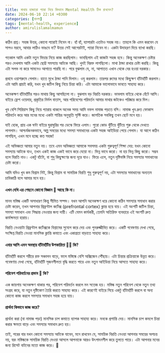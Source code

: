 ```yaml
---
title: মাথায় হাজারো প্যারা নিয়ে কিভাবে Mental Health ঠিক রাখবেন?
date: 2024-06-10 22:14 +0300
categories: [বাংলা]
tags: [mental-health, experience]
author: amirulislamalmamun
---
```


কঠিন প্রশ্ন। সহজ উত্তর, কোনো প্যারাই নিবেন না। হাঁ হাঁ, ব্যাপারটা এতটাও সহজ নয়। তাহলে কি এমন করবেন যে সাপও মরবে, আবার লাঠিও ভাঙবে না? উত্তর সেই আগেরটাই, প্যারা নিবেন না। একটা উদাহরণ দিয়ে ব্যাখা করছি।

গতকাল আমি একটা নতুন ফিচার নিয়ে কাজ করছিলাম। ভাবছিলাম এই কাজটা সহজ হবে। কিন্তু অনেকক্ষণ চেষ্টার পরও দেখলাম আমি একটা ছোট্ট সমস্যায় আটকে আছি। খুবই বিরক্ত লাগছিলো। মাথা ঠান্ডা রাখার চেষ্টা করছি। কিন্তু এটা সলভ না করে সামনেও আগাতে পারছি না। পরে বুঝলাম যে, না, আপাতত এখান থেকে বের হওয়া দরকার।

প্রথমে ওয়াশরুমে গেলাম। হাতে মুখে ঠান্ডা পানি দিলাম। ওযু করলাম। তারপর রুমের মধ্যে কিছুক্ষণ হাঁটাহাঁটি করলাম। এটা আমি প্রায়ই করি, যখন খুব জটিল কিছু নিয়ে চিন্তা করি। এটা আমাকে ভালোভাবে ভাবতে সাহায্য করে।

অনেকক্ষণ হাঁটাহাঁটির পরও মাথায় কিছু আসছিলো না। বুঝলাম বড় বিরতি দরকার। ভাবলাম বাইরে থেকে হেঁটে আসি। বাইরে ফ্রেশ ওয়েদার, প্রকৃতির নির্মল বাতাস, আর পরিবেশের পরিবর্তন আমার মাথার জটকেও পরিষ্কার করে দিল।

খুব বেশি সিরিয়াস কিছু নিয়ে প্যারায় থাকলে অনেক সময় আমি নফল নামাজ পড়তে বসি। নামাজ খুব দ্রুত ফোকাস পরিবর্তন করে আর মনের মধ্যে একটা শান্তির অনুভূতি সৃস্টি করে। জাগতিক সবকিছু তখন ছোট মনে হয়।

যাই হোক, প্রায় এক ঘন্টা বাইরে ঘুরাঘুরির পর ডেস্কে ফিরে এলাম। পুরো কোড খুঁটিয়ে খুঁটিয়ে শুরু থেকে দেখতে লাগলাম। আশ্চর্যজনকভাবে, অল্প সময়ের মধ্যে সমস্যা সমাধানের একটা সহজ আইডিয়া পেয়ে গেলাম। যা আগে কঠিন লাগছিল, এখন মনে হচ্ছে কত সহজ!

এই অভিজ্ঞতা আমার নতুন নয়। তবে এমন অভিজ্ঞতা আমাকে সবসময় একটা গুরুত্বপূর্ণ শিক্ষা দেয়: যখন কোনো সমস্যায় আটকে যাও, তখন একই কাজ একই ভাবে করে যেয়ো না। ভিন্ন ভাবে করো। না হয় ভিন্ন কিছু করো। সম্ভব হলে বিরতি নাও। একটু হাঁটো, বা শুধু কিছুক্ষণের জন্য দূরে যাও। ফিরে এলে, নতুন দৃষ্টিভঙ্গি নিয়ে সমস্যার সমাধানের চেষ্টা করো।

আমি যদিও খুব কম বিশ্রাম নিই, কিন্তু বিশ্রাম বা সাময়িক বিরতি শুধু গুরুত্বপূর্ণ নয়, এটা সমস্যার সমাধানের অন্যতম চাবিকাঠি বলে আমার মনে হয়।

#### এখন দেখি এর পেছনে কোনো বিজ্ঞান 🔬 আছে কি না।

মানব মস্তিষ্ক একটি অসাধারণ কিন্তু সীমিত সম্পদ। যখন আপনি অনেকক্ষণ ধরে কোনো কঠিন সমস্যার সমাধান করার চেষ্টা করেন, তখন আপনার প্রিফ্রন্টাল কর্টেক্স (prefrontal cortex) ক্লান্ত হয়ে যায়। এই অংশটি জটিল চিন্তা, সমস্যা সমাধান এবং সিদ্ধান্ত নেওয়ার জন্য দায়ী। এটি যেমন কার্যকরী, তেমনি অতিরিক্ত ব্যবহারে এই অংশটি দ্রুত কার্যক্ষমতা হারায়।

বিরতি নেওয়াটা প্রিফ্রন্টাল কর্টেক্সকে বিশ্রামের সুযোগ করে দেয় এবং পুনরুজ্জীবিত করে। একটি গবেষণায় দেখা গেছে, সংক্ষিপ্ত বিরতি নেওয়া মানসিক ক্লান্তি কমাতে এবং একাগ্রতা বাড়াতে সাহায্য করে।

#### এবার আসি এমন অবস্থায় হাঁটাহাঁটির উপকারিতা 🏃‍♂️ কি?

হাঁটাহাঁটি করলে শরীরে রক্ত সঞ্চালন বাড়ে, ফলে মস্তিষ্কে বেশি অক্সিজেন পৌঁছায়। এটা চিন্তার প্রক্রিয়াকে উন্নত করে। গবেষণায় দেখা গেছে, হাঁটাহাঁটি সৃজনশীলতা বৃদ্ধি করতে পারে এবং নতুন আইডিয়া নিয়ে আসতে সাহায্য করে।

#### পরিবেশ পরিবর্তনের প্রভাব 🌳 কি?

এক জায়গায় অনেকক্ষণ থাকার পর, পরিবেশ পরিবর্তন করলে মন সতেজ হয়। মস্তিষ্ক নতুন পরিবেশ থেকে নতুন তথ্য সংগ্রহ করে, যা নতুন দৃষ্টিকোণ তৈরি করতে সাহায্য করে। এই কারণেই বাইরে গিয়ে একটু হাঁটাহাঁটি করলে বা অন্য কোনো কাজ করলে সমস্যার সমাধান সহজ হয়ে যায়।

#### প্রার্থনা কিভাবে কাজ করে?

প্রার্থনা করা (বা নামাজ পড়া) মানসিক চাপ কমাতে ব্যাপক সাহায্য করে। মনকে প্রশান্তি দেয়। মানসিক চাপ কমলে চিন্তা করার ক্ষমতা বাড়ে এবং সমস্যার সমাধান দ্রুত হয়।

তাই, পরের বার যখন কোনো সমস্যায় আটকে যাবেন, মনে রাখবেন যে, সাময়িক বিরতি নেওয়া আপনার সময়ের অপচয় নয়, বরং মস্তিষ্ককে সাময়িক বিরতি দেওয়া আসলে আপনাকে আরও উৎপাদনশীল করে তুলতে পারে। এটা আপনার মনের জন্য রিসেট বাটনের মতো কাজ করে। 🔄
